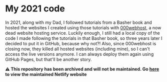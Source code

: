# My 2021 code
In 2021, along with my Dad, I followed tutorials from a Basher book and hosted the websites I created using those tutorials with [000webhost,](https://www.000webhost.com/) a now dead website hosting service.
Luckily enough, I still had a local copy of the code I made following the tutorials in that Basher book, so three years later I decided to put it in GitHub, because why not?! Also, since 000webhost is closing now, they killed all hosted websites (including mine), so I can't access the live versions anymore. I can always deploy them again using GitHub Pages, but that'll be another story.

**⚠️ This repository has been archived and will not be maintained. Go [here](https://ani2021.netlify.app) to view the maintained Netlify website**
